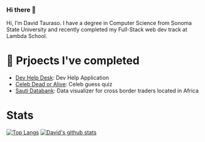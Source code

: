 ### Hi there 👋

Hi, I’m David Tauraso. I have a degree in Computer Science from Sonoma State University and recently completed my Full-Stack web dev track at Lambda School.

# 🔭 Prjoects I've completed
- [Dev Help Desk](https://github.com/BW-Dev-Desk-Queue-1/Back-End): Dev Help Application
- [Celeb Dead or Alive](https://github.com/dtauraso/Front-End-1): Celeb guess quiz
- [Sauti Databank](https://github.com/Lambda-School-Labs/sauti-databank-fe): Data visualizer for cross border traders located in Africa 


# Stats
[![Top Langs](https://github-readme-stats.vercel.app/api/top-langs/?username=dtauraso&layout=compact)](https://github.com/anuraghazra/github-readme-stats)
[![David's github stats](https://github-readme-stats.vercel.app/api?username=dtauraso)](https://github.com/anuraghazra/github-readme-stats)
<!--
**dtauraso/dtauraso** is a ✨ _special_ ✨ repository because its `README.md` (this file) appears on your GitHub profile.

Here are some ideas to get you started:

- 🔭 I’m currently working on ...
- 🌱 I’m currently learning ...
- 👯 I’m looking to collaborate on ...
- 🤔 I’m looking for help with ...
- 💬 Ask me about ...
- 📫 How to reach me: ...
- 😄 Pronouns: ...
- ⚡ Fun fact: ...
-->
